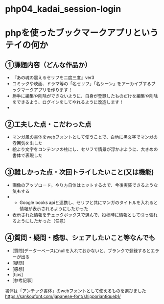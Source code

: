 # php04_kadai_session-login
# phpを使ったブックマークアプリというテイの何か
## ①課題内容（どんな作品か）
- 『あの魂の震えるセリフを二度三度』ver3
- コミックや映画、ドラマ等の「名セリフ」「名シーン」をアーカイブするブックマークアプリを作ります！
- 勝手に編集や削除ができないように、自身が登録したものだけを編集や削除をできるよう、ログインをしてやれるように改造します！
- 
## ②工夫した点・こだわった点
- マンガ風の書体をwebフォントとして使うことで、白地に黒文字でマンガの雰囲気を出した
- 絵より文字をコンテンツの柱にし、セリフで情景が浮かぶように、大きめの書体で表現した

## ③難しかった点・次回トライしたいこと(又は機能)
- 画像のアップロード。やり方自体はヒットするので、今後実装できるような気もする
- - Google books apiと連携し、セリフと共にマンガのタイトルを入れると情報が表示されるようにしたかった
- 表示された情報をチェックボックスで選んで、投稿時に情報として引っ張れるようにしたかった（任意）

## ④質問・疑問・感想、シェアしたいこと等なんでも
- [質問]データーベースにnullを入れておかないと、ブランクで登録するとエラーが出る
- [疑問]
- [感想]
- [tips]
- [参考記事]

書体は「アンチック書体」のwebフォントとして使えるものを選びました
https://sankoufont.com/japanese-font/shipporiantiqueb1/